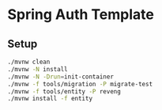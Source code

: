 # Spring Auth Template

## Setup

```sh
./mvnw clean
./mvnw -N install
./mvnw -N -Drun=init-container
./mvnw -f tools/migration -P migrate-test
./mvnw -f tools/entity -P reveng
./mvnw install -f entity
```
